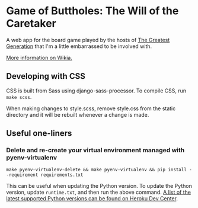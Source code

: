 # Game of Buttholes: The Will of the Caretaker

A web app for the board game played by the hosts of [The Greatest Generation](http://gagh.biz) that I'm a little embarrassed to be involved with.

[More information on Wikia.](<http://greatestgen.wikia.com/wiki/DS9_Board_Game_(Game_of_Buttholes)>)


## Developing with CSS

CSS is built from Sass using django-sass-processor. To compile CSS, run `make scss`.

When making changes to style.scss, remove style.css from the static directory and it will be rebuilt whenever a change is made.


## Useful one-liners

### Delete and re-create your virtual environment managed with pyenv-virtualenv

```
make pyenv-virtualenv-delete && make pyenv-virtualenv && pip install --requirement requirements.txt
```

This can be useful when updating the Python version. To update the Python version, update `runtime.txt`, and then run the above command. [A list of the latest supported Python versions can be found on Heroku Dev Center](https://devcenter.heroku.com/articles/python-support#supported-runtimes).
